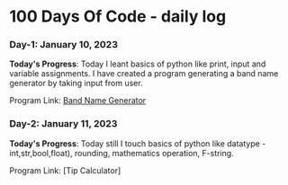 # 100 Days Of Code - daily log
### Day-1: January 10, 2023

**Today's Progress**: Today I leant basics of python like print, input and variable assignments. I have created a program generating a band name generator by taking input from user.

Program Link: [Band Name Generator](https://github.com/mannanpatel/100-Days-of-Code-Python/blob/main/Beginner/Day-1/Project-1%20band_name_generator.py)

### Day-2: January 11, 2023

**Today's Progress**: Today still I touch basics of python like datatype - int,str,bool,float), rounding, mathematics operation, F-string.

Program Link: [Tip Calculator]